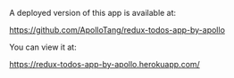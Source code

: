 

A deployed version of this app is available at:

https://github.com/ApolloTang/redux-todos-app-by-apollo

You can view it at: 

https://redux-todos-app-by-apollo.herokuapp.com/
